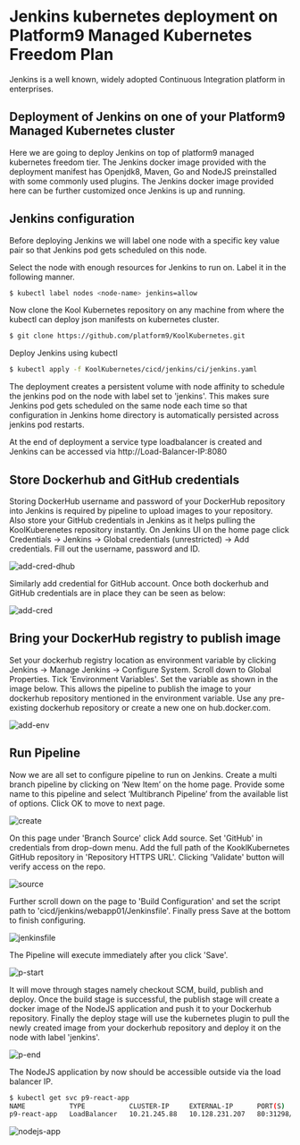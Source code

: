 # Jenkins kubernetes deployment on Platform9 Managed Kubernetes Freedom Plan

Jenkins is a well known, widely adopted Continuous Integration platform in enterprises. 

## Deployment of Jenkins on one of your Platform9 Managed Kubernetes cluster
Here we are going to deploy Jenkins on top of platform9 managed kubernetes freedom tier. The Jenkins docker image provided with the deployment manifest has Openjdk8, Maven, Go and NodeJS preinstalled with some commonly used plugins. The Jenkins docker image provided here can be further customized once Jenkins is up and running.

## Jenkins configuration
Before deploying Jenkins we will label one node with a specific key value pair so that Jenkins pod gets scheduled on this node. 

Select the node with enough resources for Jenkins to run on. Label it in the following manner. 

```bash
$ kubectl label nodes <node-name> jenkins=allow
```
Now clone the Kool Kubernetes repository on any machine from where the kubectl can deploy json manifests on kubernetes cluster.
```bash
$ git clone https://github.com/platform9/KoolKubernetes.git
```
Deploy Jenkins using kubectl
```bash
$ kubectl apply -f KoolKubernetes/cicd/jenkins/ci/jenkins.yaml
```
The deployment creates a persistent volume with node affinity to schedule the jenkins pod on the node with label set to 'jenkins'. This makes sure Jenkins pod gets scheduled on the same node each time so that configuration in Jenkins home directory is automatically persisted across jenkins pod restarts.

At the end of deployment a service type loadbalancer is created and Jenkins can be accessed via http://Load-Balancer-IP:8080

## Store Dockerhub and GitHub credentials
Storing DockerHub username and password of your DockerHub repository into Jenkins is required by pipeline to upload images to your repository. Also store your GitHub credentials in Jenkins as it helps pulling the KoolKuberenetes repository instantly.
On Jenkins UI on the home page click Credentials -> Jenkins -> Global credentials (unrestricted) -> Add credentials. Fill out the username, password and ID.

![add-cred-dhub](https://github.com/platform9/KoolKubernetes/blob/master/cicd/jenkins/images/add_cred_dhub.png)

Similarly add credential for GitHub account. Once both dockerhub and GitHub credentials are in place they can be seen as below:

![add-cred](https://github.com/platform9/KoolKubernetes/blob/master/cicd/jenkins/images/add_cred.png)


## Bring your DockerHub registry to publish image
Set your dockerhub registry location as environment variable by clicking Jenkins -> Manage Jenkins -> Configure System. Scroll down to Global Properties. Tick 'Environment Variables'. Set the variable as shown in the image below. This allows the pipeline to publish the image to your dockerhub repository mentioned in the environment variable. Use any pre-existing dockerhub repository or create a new one on hub.docker.com.

![add-env](https://github.com/platform9/KoolKubernetes/blob/master/cicd/jenkins/images/dhub_loc.png)

## Run Pipeline
Now we are all set to configure pipeline to run on Jenkins. Create a multi branch pipeline by clicking on ‘New Item’ on the home page. Provide some name to this pipeline and select ‘Multibranch Pipeline’ from the available list of options. Click OK to move to next page. 

![create](https://github.com/platform9/KoolKubernetes/blob/master/cicd/jenkins/images/create.png)

On this page under 'Branch Source' click Add source. Set 'GitHub' in credentials from drop-down menu. Add the full path of the KooklKubernetes GitHub repository in 'Repository HTTPS URL'. Clicking 'Validate' button will verify access on the repo.

![source](https://github.com/platform9/KoolKubernetes/blob/master/cicd/jenkins/images/source.png)

Further scroll down on the page to 'Build Configuration' and set the script path to 'cicd/jenkins/webapp01/Jenkinsfile'. Finally press Save at the bottom to finish configuring. 

![jenkinsfile](https://github.com/platform9/KoolKubernetes/blob/master/cicd/jenkins/images/jenkinsfile_path.png)

The Pipeline will execute immediately after you click 'Save'.  

![p-start](https://github.com/platform9/KoolKubernetes/blob/master/cicd/jenkins/images/p_start.png)


It will move through stages namely checkout SCM, build, publish and deploy. Once the build stage is successful, the publish stage will create a docker image of the NodeJS application and push it to your Dockerhub repository. Finally the deploy stage will use the kubernetes plugin to pull the newly created image from your dockerhub repository and deploy it on the node with label 'jenkins'.

![p-end](https://github.com/platform9/KoolKubernetes/blob/master/cicd/jenkins/images/p_finish.png)

The NodeJS application by now should be accessible outside via the load balancer IP.

```bash
$ kubectl get svc p9-react-app
NAME           TYPE           CLUSTER-IP     EXTERNAL-IP      PORT(S)        AGE
p9-react-app   LoadBalancer   10.21.245.88   10.128.231.207   80:31298/TCP   13m
```


![nodejs-app](https://github.com/platform9/KoolKubernetes/blob/master/cicd/jenkins/images/nodejs-app.png)


